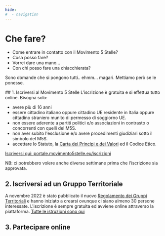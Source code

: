 ```yaml
---
hide:
#  - navigation
---
```

# Che fare?

- Come entrare in contatto con il Movimento 5 Stelle?
- Cosa posso fare?
- Vorrei dare una mano...
- Con chi posso fare una chiacchierata?

Sono domande che si pongono tutti.. ehmm... magari. Mettiamo però se le ponesse.


## 1. Iscriversi al Movimento 5 Stelle
L'iscrizione è gratuita e si effettua tutto online.
Bisogna solo: 

- avere più di 16 anni
- essere cittadino italiano oppure cittadino UE residente in Italia oppure cittadino straniero munito di permesso di soggiorno UE.
- non essere aderente a partiti politici e/o associazioni in contrasto o concorrenti con quelli del M5S.
- non aver subito l'esclusione e/o avere procedimenti giudiziari sotto il simbolo del M5S.
- accettare lo Statuto, la [Carta dei Principi e dei Valori](movimento5stelle/statuto/2_carta-valori.md) ed il Codice Etico.

[Iscriversi qui: portale.movimento5stelle.eu/iscrizioni](https://portale.movimento5stelle.eu/iscrizioni)

NB: ci potrebbero volere anche diverse settimane prima che l'iscrizione sia approvata.

## 2. Iscriversi ad un Gruppo Territoriale
A novembre 2022 è stato pubblicato il nuovo [Regolamento dei Gruppi Territoriali](movimento5stelle/regolamento-gruppi-territoriali.md) e hanno iniziato a crearsi ovunque ci siano almeno 30 persone interessate. L'iscrizione è sempre gratuita ed avviene online attraverso la piattaforma. [Tutte le istruzioni sono qui](https://www.movimento5stelle.eu/nascono-i-gruppi-territoriali-del-movimento-5-stelle-aderisci-anche-tu/)

## 3. Partecipare online

